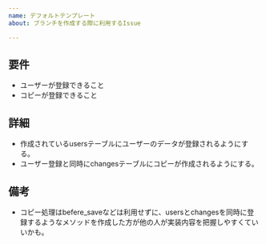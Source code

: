 ```yaml
---
name: デフォルトテンプレート
about: ブランチを作成する際に利用するIssue

---
```


## 要件
- ユーザーが登録できること
- コピーが登録できること

## 詳細
- 作成されているusersテーブルにユーザーのデータが登録されるようにする。
- ユーザー登録と同時にchangesテーブルにコピーが作成されるようにする。

## 備考
- コピー処理はbefere_saveなどは利用せずに、usersとchangesを同時に登録するようなメソッドを作成した方が他の人が実装内容を把握しやすくていいかも。
